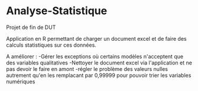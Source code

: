 # Analyse-Statistique
Projet de fin de DUT

Application en R permettant de charger un document excel et de faire des calculs statistiques sur ces données.

A améliorer : 
-Gérer les exceptions où certains modèles n'acceptent que des variables qualitatives
-Nettoyer le document excel via l'application et ne pas devoir le faire en amont
-régler le problème des valeurs nulles autrement qu'en les remplacant par 0,99999 pour pouvoir trier les variables numériques
